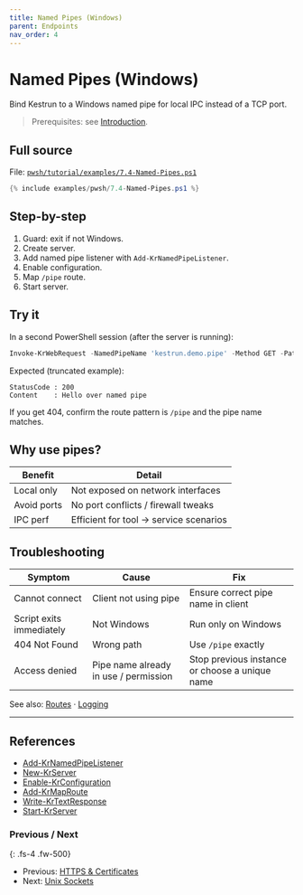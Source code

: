 ```yaml
---
title: Named Pipes (Windows)
parent: Endpoints
nav_order: 4
---
```


# Named Pipes (Windows)

Bind Kestrun to a Windows named pipe for local IPC instead of a TCP port.

> Prerequisites: see [Introduction][Introduction].

## Full source

File: [`pwsh/tutorial/examples/7.4-Named-Pipes.ps1`][7.4-Named-Pipes.ps1]

```powershell
{% include examples/pwsh/7.4-Named-Pipes.ps1 %}
```

## Step-by-step

1. Guard: exit if not Windows.
2. Create server.
3. Add named pipe listener with `Add-KrNamedPipeListener`.
4. Enable configuration.
5. Map `/pipe` route.
6. Start server.

## Try it

In a second PowerShell session (after the server is running):

```powershell
Invoke-KrWebRequest -NamedPipeName 'kestrun.demo.pipe' -Method GET -Path '/pipe'
```

Expected (truncated example):

```text
StatusCode : 200
Content    : Hello over named pipe
```

If you get 404, confirm the route pattern is `/pipe` and the pipe name matches.

## Why use pipes?

| Benefit     | Detail                                  |
| ----------- | --------------------------------------- |
| Local only  | Not exposed on network interfaces       |
| Avoid ports | No port conflicts / firewall tweaks     |
| IPC perf    | Efficient for tool -> service scenarios |

## Troubleshooting

| Symptom                  | Cause                                 | Fix                                            |
| ------------------------ | ------------------------------------- | ---------------------------------------------- |
| Cannot connect           | Client not using pipe                 | Ensure correct pipe name in client             |
| Script exits immediately | Not Windows                           | Run only on Windows                            |
| 404 Not Found            | Wrong path                            | Use `/pipe` exactly                            |
| Access denied            | Pipe name already in use / permission | Stop previous instance or choose a unique name |

See also: [Routes](../2.routes/index) · [Logging](../5.logging/index)

---

## References

- [Add-KrNamedPipeListener][Add-KrNamedPipeListener]
- [New-KrServer][New-KrServer]
- [Enable-KrConfiguration][Enable-KrConfiguration]
- [Add-KrMapRoute][Add-KrMapRoute]
- [Write-KrTextResponse][Write-KrTextResponse]
- [Start-KrServer][Start-KrServer]

### Previous / Next

{: .fs-4 .fw-500}

- Previous: [HTTPS & Certificates][Prev]
- Next: [Unix Sockets][Next]

[7.4-Named-Pipes.ps1]: /pwsh/tutorial/examples/7.4-Named-Pipes.ps1
[Add-KrNamedPipeListener]: /pwsh/cmdlets/Add-KrNamedPipeListener
[New-KrServer]: /pwsh/cmdlets/New-KrServer
[Enable-KrConfiguration]: /pwsh/cmdlets/Enable-KrConfiguration
[Add-KrMapRoute]: /pwsh/cmdlets/Add-KrMapRoute
[Write-KrTextResponse]: /pwsh/cmdlets/Write-KrTextResponse
[Start-KrServer]: /pwsh/cmdlets/Start-KrServer
[Introduction]: ../1.introduction/index#prerequisites
[Prev]: ./3.Https
[Next]: ./5.Unix-Sockets

